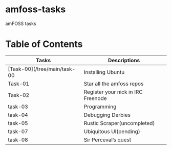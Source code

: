 # amfoss-tasks
amFOSS tasks
# Table of Contents  
| Tasks  | Descriptions |
| ------------- | ------------- |
| [Task-00](/tree/main/task-00| Installing Ubuntu  |
| Task-01  | Star all the amfoss repos  |
|Task-02|Register your nick in IRC Freenode|
|task-03|Programming|
|task-04|Debugging Derbies|
|task-05|Rustic Scraper(uncompleted)|
|task-07|Ubiquitous UI(pending)|
|task-08|Sir Perceval’s quest|
